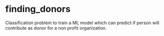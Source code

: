 # finding_donors
Classification problem to train a ML model which can predict if person will contribute as donor for a non profit organization.
